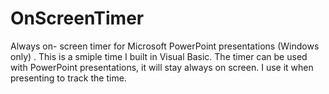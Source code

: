# OnScreenTimer
Always on- screen timer for Microsoft PowerPoint presentations (Windows only) .
This is a smiple time I built in Visual Basic. The timer can be used with PowerPoint presentations, it will stay always on screen.
I use it when presenting to track the time. 
